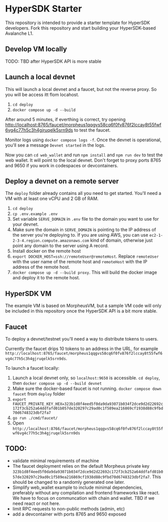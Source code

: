 # HyperSDK Starter

This repository is intended to provide a starter template for HyperSDK developers. Fork this repository and start building your HyperSDK-based Avalanche L1.

## Develop VM locally
TODO: TBD after HyperSDK API is more stable

## Launch a local devnet
This will launch a local devnet and a faucet, but not the reverse proxy. So you will be access itt flom locahost.
1. `cd deploy`
2. `docker compose up -d --build`

After around 5 minutes, if everthing is correct, try opening [http://localhost:8765/faucet/morpheus1qqgvs58cq6f0fv876f2lccay8t55fwf6vg4c77h5c3h4gjruqelk5srn9ds](http://localhost:8765/faucet/morpheus1qqgvs58cq6f0fv876f2lccay8t55fwf6vg4c77h5c3h4gjruqelk5srn9ds) to test the faucet. 

Monitor logs using `docker compose logs -f`. Once the devnet is operational, you'll see a message `Devnet started` in the logs.

Now you can `cd web_wallet` and run `npm install` and `npm run dev` to test the web wallet. It will point to the local devnet. Don't forget to proxy ports 8765 and 9650 if you work in codespaces or devcontainers.

## Deploy a devnet on a remote server
The `deploy` folder already contains all you need to get started. You'll need a VM with at least one vCPU and 2 GB of RAM.
1. `cd deploy`
2. `cp .env.example .env`
3. Set variable `SERVE_DOMAIN` in `.env` file to the domain you want to use for your devnet. 
4. Make sure the domain in `SERVE_DOMAIN` is pointing to the IP address of the server you're deploying to. If you are using AWS, you can use `ec2-1-2-3-4.region.compute.amazonaws.com` kind of domain, otherwise just point any domain to the server using A record.
5. Install docker on the remote host
6. `export DOCKER_HOST=ssh://remoteUser@remoteHost`. Replace `remoteUser` with the user name of the remote host and `remoteHost` with the IP address of the remote host.
7. `docker compose up -d --build proxy`. This will build the docker image and deploy it to the remote host.

## HyperSDK VM
The example VM is based on MorpheusVM, but a sample VM code will only be included in this repository once the HyperSDK API is a bit more stable.

## Faucet
To deploy a devnet/testnet you'll need a way to distribute tokens to users.

Currently the faucet drips 10 tokens to an address in the URL, for example `http://localhost:8765/faucet/morpheus1qqgvs58cq6f0fv876f2lccay8t55fwf6vg4c77h5c3h4gjruqelk5srn9ds`.

To launch a faucet locally:
1. Launch a local devnet only, so `localhost:9650` is accessible. `cd deploy`, then `docker compose up -d --build devnet`
2. Make sure the docker-based faucet is not running. `docker compose down faucet` from `deploy` folder
3. `export FAUCET_PRIVATE_KEY_HEX=323b1d8f4eed5f0da9da93071b034f2dce9d2d22692c172f3cb252a64ddfafd01b057de320297c29ad0c1f589ea216869cf1938d88c9fbd70d6748323dbf2fa7`
4. `go run ./cmd/faucet/`
5. Open `http://localhost:8766/faucet/morpheus1qqgvs58cq6f0fv876f2lccay8t55fwf6vg4c77h5c3h4gjruqelk5srn9ds`

## TODO:
- validate minimal requirements of machine
- The faucet deployment relies on the default Morpheus private key `323b1d8f4eed5f0da9da93071b034f2dce9d2d22692c172f3cb252a64ddfafd01b057de320297c29ad0c1f589ea216869cf1938d88c9fbd70d6748323dbf2fa7`. This should be changed to a randomly generated one later.
- Simplify web_wallet example to include minimal dependencies, preferably without any compilation and frontend frameworks like react. We have to focus on communcation with chain and wallet. TBD if we need react or not here.
- limit RPC requests to non-public methods (admin, etc)
- add a devcontainer with ports 8765 and 9650 exposed